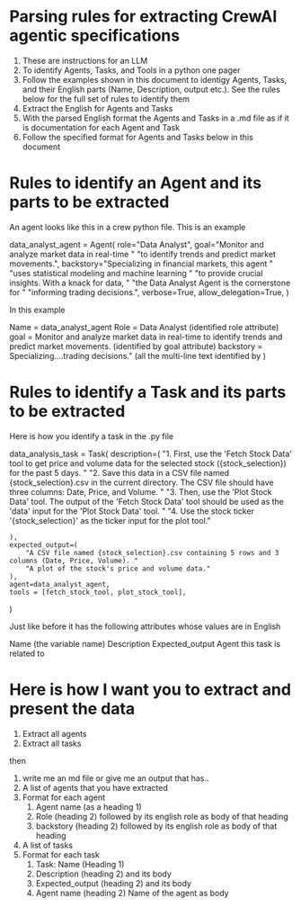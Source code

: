 <!-- ********************* -->
# Parsing rules for extracting CrewAI agentic specifications
<!-- ********************* -->

1. These are instructions for an LLM
2. To identify Agents, Tasks, and Tools in a python one pager
3. Follow the examples shown in this document to identigy Agents, Tasks, and their English parts (Name, Description, output etc.). See the rules below for the full set of rules to identify them
4. Extract the English for Agents and Tasks
5. With the parsed English format the Agents and Tasks in a .md file as if it is documentation for each Agent and Task
6. Follow the specified format for Agents and Tasks below in this document

<!-- ********************* -->
# Rules to identify an Agent and its parts to be extracted
<!-- ********************* -->

An agent looks like this in a crew python file. This is an example

data_analyst_agent = Agent(
    role="Data Analyst",
    goal="Monitor and analyze market data in real-time "
         "to identify trends and predict market movements.",
    backstory="Specializing in financial markets, this agent "
              "uses statistical modeling and machine learning "
              "to provide crucial insights. With a knack for data, "
              "the Data Analyst Agent is the cornerstone for "
              "informing trading decisions.",
    verbose=True,
    allow_delegation=True,
)

In this example 

Name = data_analyst_agent
Role = Data Analyst (identified role attribute)
goal = Monitor and analyze market data in real-time to identify trends and predict market movements. (identified by goal attribute)
backstory = Specializing....trading decisions." (all the multi-line text identified by )

<!-- ********************* -->
# Rules to identify a Task and its parts to be extracted
<!-- ********************* -->

Here is how you identify a task in the .py file

data_analysis_task = Task(
    description=(
        "1. First, use the 'Fetch Stock Data' tool to get price and volume data for the selected stock ({stock_selection}) for the past 5 days. "
        "2. Save this data in a CSV file named {stock_selection}.csv in the current directory. The CSV file should have three columns: Date, Price, and Volume. "
        "3. Then, use the 'Plot Stock Data' tool. The output of the 'Fetch Stock Data' tool should be used as the 'data' input for the 'Plot Stock Data' tool. "
        "4. Use the stock ticker '{stock_selection}' as the ticker input for the plot tool."

    ),
    expected_output=(
        "A CSV file named {stock_selection}.csv containing 5 rows and 3 columns (Date, Price, Volume). "
        "A plot of the stock's price and volume data."
    ),
    agent=data_analyst_agent,
    tools = [fetch_stock_tool, plot_stock_tool],

)

Just like before it has the following attributes whose values are in English

Name (the variable name)
Description
Expected_output
Agent this task is related to

<!-- ********************* -->
# Here is how I want you to extract and present the data
<!-- ********************* -->

1. Extract all agents
2. Extract all tasks

then 

1. write me an md file or give me an output that has..
2. A list of agents that you have extracted
3. Format for each agent
   1. Agent name (as a heading 1)
   2. Role (heading 2) followed by its english role as body of that heading
   3. backstory (heading 2) followed by its english role as body of that heading
4. A list of tasks
5. Format for each task
   1. Task: Name (Heading 1) 
   2. Description (heading 2) and its body
   3. Expected_output (heading 2) and its body
   4. Agent name (heading 2) Name of the agent as body

